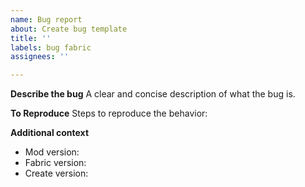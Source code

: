 ```yaml
---
name: Bug report
about: Create bug template
title: ''
labels: bug fabric
assignees: ''

---
```


**Describe the bug**
A clear and concise description of what the bug is.

**To Reproduce**
Steps to reproduce the behavior:

**Additional context**
- Mod version:
- Fabric version:
- Create version:
